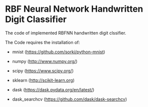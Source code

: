 # RBF Neural Network Handwritten Digit Classifier

The code of implemented RBFNN handwritten digit clssifier.

The Code requires the installation of:

- mnist (https://github.com/sorki/python-mnist)

- numpy (http://www.numpy.org/)

- scipy (https://www.scipy.org/)

- sklearn (http://scikit-learn.org)

- dask (https://dask.pydata.org/en/latest/)

- dask_searchcv (https://github.com/dask/dask-searchcv)
